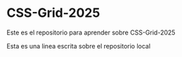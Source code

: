 # CSS-Grid-2025

Este es el repositorio para aprender sobre CSS-Grid-2025

Esta es una linea escrita sobre el repositorio local